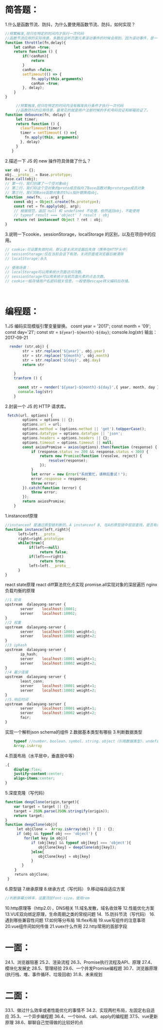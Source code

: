 # 简答题：
1.什么是函数节流、防抖，为什么要使用函数节流、防抖，如何实现？
```js
//频繁触发,但只在特定的时间内才执行一次代码
//函数节流应用的实际场景，多数在监听页面元素滚动事件的时候会用到。因为滚动事件，是一个高频触发的事件。
function throttle(fn,delay){
    let canRun =true;
    return function () {
        if(!canRun){
            return
        }
        canRun =false;
        setTimeout(() => {
            fn.apply(this,arguments)
            canRun =true;
        }, delay);
    }
}
```
```js
     //频繁触发,但只在特定的时间内没有触发执行条件才执行一次代码
     //函数防抖的应用场景，最常见的就是用户注册时候的手机号码验证和邮箱验证了。
function debounce(fn, delay) { 
     let timer;
     return function () {
       clearTimeout(timer)
       timer = setTimeout( () =>{
         fn.apply(this, arguments)
       }, delay)
     }
   }

```
2.描述一下 JS 的 new 操作符具体做了什么？
```js
var obj  = {}; 
obj.__proto__ = Base.prototype; 
Base.call(obj);
// 第一行，我们创建了一个空对象obj
// 第二行，我们将这个空对象的proto成员指向了Base函数对象prototype成员对象
// 第三行，我们将Base函数对象的this指针替换成obj。  
function _new(fn, ...arg) {
    const obj = Object.create(fn.prototype);
    const ret = fn.apply(obj, arg);
    // 根据规范，返回 null 和 undefined 不处理，依然返回obj，不能使用
    // typeof result === 'object' ? result : obj
    return ret instanceof Object ? ret : obj;
}
```
3.说明一下cookie，sessionStorage，localStorage 的区别，以及在项目中的应用。
```js
// cookie:可设置失效时间，默认是关闭浏览器后失效（携带在HTTP头中）
// sessionStorage:仅在当前会话下有效，关闭页面或浏览器后被清除
// localStorage:永久
 
// 使用场景：
// localStorage可以用来统计页面访问次数。
// sessionStorage可以用来统计当前页面元素的点击次数。
// cookie一般存储用户名密码相关信息，一般使用escape转义编码后存储。
```

    
# 编程题：
1.JS 编码实现模版引擎变量替换。
cosnt year = '2017';
const month = '09';
const day='21';
const str = `${year}-${month}-${day}`;
console.log(str) 输出：2017-09-21
```js
  render (str,obj) {
        str = str.replace('${year}', obj.year)
        str = str.replace('${month}', obj.month)
        str = str.replace('${day}', obj.day)
        return str
      
    }
    tranform () {
 
      const str = render('${year}-${month}-${day}',{ year, month, day })
      console.log(str)
    }
```

2.封装一个 JS 的 HTTP 请求库。 
```js
 fetch(url, options) {
        options = options || {};
        options.url = url;
        options.method = (options.method || 'get').toUpperCase();
        options.dataType = options.dataType || 'json';
        options.headers = options.headers || {};
        options.timeout = options.timeout || null;
        const axiosPromise = axios(options).then(function (response) {
            if (response.status >= 200 && response.status < 300) {
                return new Promise(function (resolve, reject) {
                    resolve(response);
                });
            }
            let error = new Error("系统繁忙，请稍后重试！");
            error.response = response;
            throw error;
        }).catch(function (error) {
            throw error;
        });
        return axiosPromise;
    }
```

1.instanceof原理
```js
//instanceof 是通过原型链判断的，A instanceof B, 在A的原型链中层层查找，是否有原型等于B.prototype，如果一直找到A的原型链的顶端null,仍然不等于B.prototype，那么返回false，否则返回true.
function instance(left,right){
      left=left.__proto__
      right=right.prototype
      while(true){
           if(left==null)
                return false;
           if(left===right)
                return true;
           left=left.__proto__
      }
}
```
react state原理
react diff算法优化点实现
promise.all实现对象的深层遍历
nginx负载均衡的原理
```js
//1.轮询
upstream  dalaoyang-server {
       server    localhost:10001;
       server    localhost:10002;
}
//2 权重
upstream  dalaoyang-server {
       server    localhost:10001 weight=1;
       server    localhost:10002 weight=2;
}
//3 iphash
upstream  dalaoyang-server {
       ip_hash; 
       server    localhost:10001 weight=1;
       server    localhost:10002 weight=2;
}
//4 最少连接
upstream  dalaoyang-server {
       least_conn;
       server    localhost:10001 weight=1;
       server    localhost:10002 weight=2;
}
//5.响应时间
upstream  dalaoyang-server {
       server    localhost:10001 weight=1;
       server    localhost:10002 weight=2;
       fair;  
}
```
实现一个解析json schema的组件
2.数据基本类型有哪些
3.判断数据类型
```js
    typeof //number、boolean、symbol、string、object（引用数据类型）、undefined、function（引用数据类型）
    Array.isArray
```
4.页面布局（水平居中，垂直居中等）
```css
.{
    display:flex;
    justify-content:center;
    align-items:center;
}
```
5.深度克隆（写代码）
```js
function deepClone(origin,target){
    var target = target || {};
    target = JSON.parse(JSON.stringify(origin));
    return target;
}
function deepClone(obj){
  　　let objClone =  Array.isArray(obj) ? [] : {};
  　　if (obj && typeof obj === 'object') {
  　　　　for(let key in obj){
  　　　　　　if (obj[key] && typeof obj[key] === 'object'){
  　　　　　　　　objClone[key] = deepClone(obj[key]);
  　　　　　　}else{
  　　　　　　　　objClone[key] = obj[key]
  　　　　　　}
 　　　　}
 　　}
 　　return objClone;
 }
```
6.原型链
7.继承原理
8.继承方式（写代码）
9.移动端自适应方案
```js
//判断屏幕分辨率，设置顶层font-size，使用rem
```
10.http原理等（http2.0），DNS相关
11.域名发散，域名收敛等
12.性能优化方案
13.VUE双向绑定原理，生命周期之类的常规问题
14. 
15.防抖节流（写代码）
16.遇到哪些兼容性问题
17.如何等分布局
18.flex布局
19.vue写组件的注意事项
20.vue组件间如何传值
21.vuex什么作用
22.http常用的首部字段




# 一面：
24.1、浏览器阻塞
25.2、渲染流程
26.3、Promise执行流程及API、原理
27.4、模块化发展史
28.5、管理经验
29.6、一个并发Promise编程题
30.7、浏览器原理(执行栈、堆、事件循环、垃圾回收)
31.8、未来规划

# 二面：
33.1、做过什么效率或者性能优化的事情不
34.2、实现两栏布局，左固定右自适应
35.3、一个异步编程题
36.4、一个bind、call、apply的编程题
37.5、vue更新原理
38.6、聊聊自己觉得做的比较好的点
